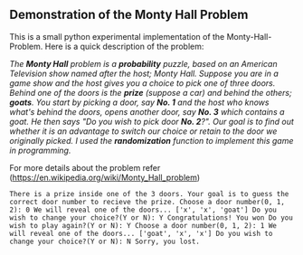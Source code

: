 ## Demonstration of the Monty Hall Problem

This is a small python experimental implementation of the Monty-Hall-Problem. Here is a quick
description of the problem:

_The **Monty Hall** problem is a **probability** puzzle, based on an American Television show named after
the host; Monty Hall. Suppose you are in a game show and the host gives you a choice to pick one of
three doors. Behind one of the doors is the **prize** (suppose a car) and behind the others; **goats**.
You start by picking a door, say **No. 1** and the host who knows what's behind the doors, opens another
door, say **No. 3** which contains a goat. He then says "Do you wish to pick door **No. 2**?". Our goal is
to find out whether it is an advantage to switch our choice or retain to the door we originally
picked. I used the **randomization** function to implement this game in programming._

For more details about the problem refer (https://en.wikipedia.org/wiki/Monty_Hall_problem)

`There is a prize inside one of the 3 doors. Your goal is to guess the correct door number to recieve the prize.
 Choose a door number(0, 1, 2): 0
 We will reveal one of the doors...
 ['x', 'x', 'goat']
 Do you wish to change your choice?(Y or N): Y
 Congratulations! You won
 Do you wish to play again?(Y or N): Y
 Choose a door number(0, 1, 2): 1
 We will reveal one of the doors...
 ['goat', 'x', 'x']
 Do you wish to change your choice?(Y or N): N
 Sorry, you lost.`

